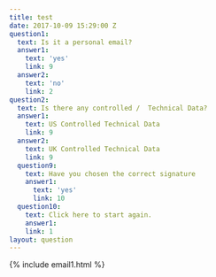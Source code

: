 ```yaml
---
title: test
date: 2017-10-09 15:29:00 Z
question1:
  text: Is it a personal email?
  answer1:
    text: 'yes'
    link: 9
  answer2:
    text: 'no'
    link: 2
question2:
  text: Is there any controlled /  Technical Data?
  answer1:
    text: US Controlled Technical Data
    link: 9
  answer2:
    text: UK Controlled Technical Data
    link: 9
  question9:
    text: Have you chosen the correct signature
    answer1:
      text: 'yes'
      link: 10
  question10:
    text: Click here to start again.
    answer1: 
    link: 1
layout: question
---
```


{% include email1.html %} 